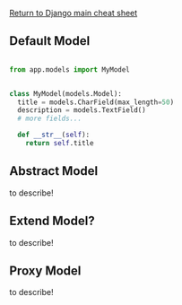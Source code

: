 
[Return to Django main cheat sheet](../README.md)


## Default Model

```python

from app.models import MyModel


class MyModel(models.Model):
  title = models.CharField(max_length=50)
  description = models.TextField()
  # more fields...

  def __str__(self):
    return self.title

```

## Abstract Model

to describe!

## Extend Model?

to describe!

## Proxy Model

to describe!

